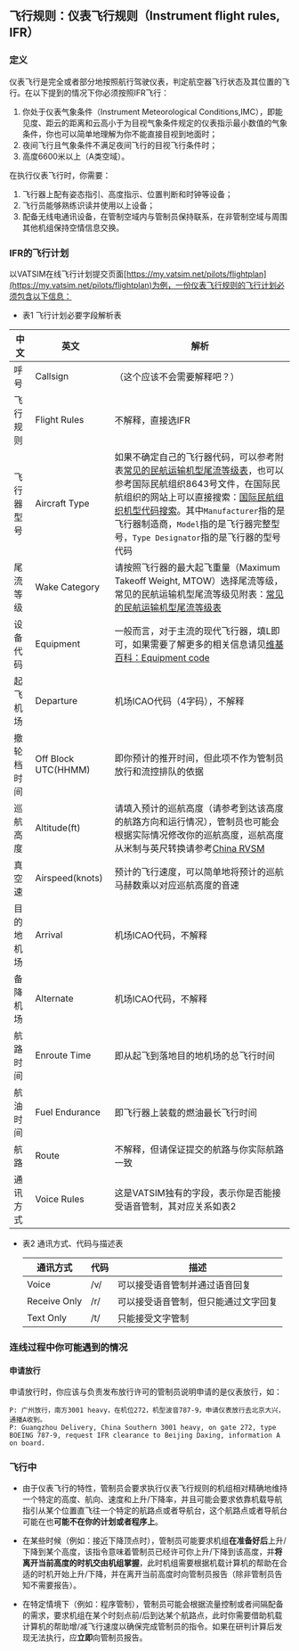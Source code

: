 ## 飞行规则：仪表飞行规则（Instrument flight rules, IFR）

### 定义
仪表飞行是完全或者部分地按照航行驾驶仪表，判定航空器飞行状态及其位置的飞行。在以下提到的情况下你必须按照IFR飞行：
  1. 你处于仪表气象条件（Instrument Meteorological Conditions,IMC），即能见度、距云的距离和云高小于为目视气象条件规定的仪表指示最小数值的气象条件，你也可以简单地理解为你不能直接目视到地面时；
  2. 夜间飞行且气象条件不满足夜间飞行的目视飞行条件时；
  3. 高度6600米以上（A类空域）。

在执行仪表飞行时，你需要：
  1. 飞行器上配有姿态指引、高度指示、位置判断和时钟等设备；
  2. 飞行员能够熟练识读并使用以上设备；
  3. 配备无线电通讯设备，在管制空域内与管制员保持联系，在非管制空域与周围其他机组保持空情信息交换。

### IFR的飞行计划
以VATSIM在线飞行计划提交页面[https://my.vatsim.net/pilots/flightplan](https://my.vatsim.net/pilots/flightplan)为例，一份仪表飞行规则的飞行计划必须包含以下信息：

* 表1 飞行计划必要字段解析表

中文|英文|解析
--|--|--
呼号|Callsign|（这个应该不会需要解释吧？）
飞行规则|Flight Rules|不解释，直接选IFR
飞行器型号|Aircraft Type|如果不确定自己的飞行器代码，可以参考附表[常见的民航运输机型尾流等级表](AircraftsTable.md)，也可以参考国际民航组织8643号文件，在国际民航组织的网站上可以直接搜索：[国际民航组织机型代码搜索](https://www.icao.int/publications/DOC8643/Pages/Search.aspx)。其中`Manufacturer`指的是飞行器制造商，`Model`指的是飞行器完整型号，`Type Designator`指的是飞行器的型号代码
尾流等级|Wake Category|请按照飞行器的最大起飞重量（Maximum Takeoff Weight, MTOW）选择尾流等级，常见的民航运输机型尾流等级见附表：[常见的民航运输机型尾流等级表](AircraftsTable.md)
设备代码|Equipment|一般而言，对于主流的现代飞行器，填L即可，如果需要了解更多的相关信息请见[维基百科：Equipment code](https://en.wikipedia.org/wiki/Equipment_codes)
起飞机场|Departure|机场ICAO代码（4字码），不解释
撤轮档时间|Off Block UTC(HHMM)|即你预计的推开时间，但此项不作为管制员放行和流控排队的依据
巡航高度|Altitude(ft)|请填入预计的巡航高度（请参考到达该高度的航路方向和运行情况），管制员也可能会根据实际情况修改你的巡航高度，巡航高度从米制与英尺转换请参考[China RVSM](https://www.vatprc.net/rvsm)
真空速|Airspeed(knots)|预计的飞行速度，可以简单地将预计的巡航马赫数乘以对应巡航高度的音速
目的地机场|Arrival|机场ICAO代码，不解释
备降机场|Alternate|机场ICAO代码，不解释
航路时间|Enroute Time|即从起飞到落地目的地机场的总飞行时间
航油时间|Fuel Endurance|即飞行器上装载的燃油最长飞行时间
航路|Route|不解释，但请保证提交的航路与你实际航路一致
通讯方式|Voice Rules|这是VATSIM独有的字段，表示你是否能接受语音管制，其对应关系如表2

* 表2 通讯方式、代码与描述表

  通讯方式|代码|描述
  ----|--|--
  Voice|/v/|可以接受语音管制并通过语音回复
  Receive Only|/r/|可以接受语音管制，但只能通过文字回复
  Text Only|/t/|只能接受文字管制

### 连线过程中你可能遇到的情况

#### 申请放行

申请放行时，你应该与负责发布放行许可的管制员说明申请的是仪表放行，如：
```
P: 广州放行，南方3001 heavy，在机位272，机型波音787-9，申请仪表放行去北京大兴，通播A收到。
P: Guangzhou Delivery, China Southern 3001 heavy, on gate 272, type BOEING 787-9, request IFR clearance to Beijing Daxing, information A on board.
```

### 飞行中

* 由于仪表飞行的特性，管制员会要求执行仪表飞行规则的机组相对精确地维持一个特定的高度、航向、速度和上升/下降率，并且可能会要求依靠机载导航指引从某个位置直飞往一个特定的航路点或者导航台，这个航路点或者导航台可能在也**可能不在你的计划或者程序上**。

* 在某些时候（例如：接近下降顶点时），管制员可能要求机组**在准备好后**上升/下降到某个高度，该指令意味着管制员已经许可你上升/下降到该高度，并**将离开当前高度的时机交由机组掌握**，此时机组需要根据机载计算机的帮助在合适的时机开始上升/下降，并在离开当前高度时向管制员报告（除非管制员告知不需要报告）。

* 在特定情境下（例如：程序管制），管制员可能会根据流量控制或者间隔配备的需求，要求机组在某个时刻点前/后到达某个航路点，此时你需要借助机载计算机的帮助增/减飞行速度以确保完成管制员的指令。如果在研判计算后发现无法执行，应**立即**向管制员报告。